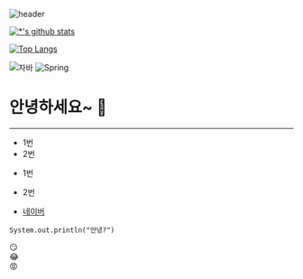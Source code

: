 ![header](https://capsule-render.vercel.app/api?type=egg&color=auto&height=300&section=header&text=깃허브%20특강&fontSize=90&animation&=scaleIncolor=##40AEF0&)

[![*'s github stats](https://github-readme-stats.vercel.app/api?username=ahnjinsung1&show_icons=true&theme=radical)](https://github.com/깃허브아이디)

[![Top Langs](https://github-readme-stats.vercel.app/api/top-langs/?username=ahnjinsung1)](https://github.com/깃허브아이디/github-readme-stats)

![자바](https://img.shields.io/badge/-자바-007396?style=flat&logo=Java&logoColor=ffffff)
![Spring](https://img.shields.io/badge/-Spring-6DB33F?style=for-the-badge&logo=Spring&logoColor=white)
​


# **안녕하세요~** 👋

---

* 1번
* 2번
- 1번
- 2번


- [네이버](https://naver.com)
```
System.out.println("안녕?")
```
:smirk:<br>
:joy:<br>
:rage:

